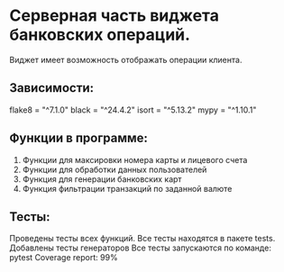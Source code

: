 # Cерверная часть виджета банковских операций.

Виджет имеет возможность отображать операции клиента.

## Зависимости:

flake8 = "^7.1.0"
black = "^24.4.2"
isort = "^5.13.2"
mypy = "^1.10.1" 

## Функции в программе:

1. Функции для максировки номера карты и лицевого счета
2. Функции для обработки данных пользователей
3. Функция для генерации банковских карт
4. Функция фильтрации транзакций по заданной валюте

## Тесты:

Проведены тесты всех функций. Все тесты находятся в пакете tests.
Добавлены тесты генераторов
Все тесты запускаются по команде: pytest
Coverage report: 99%